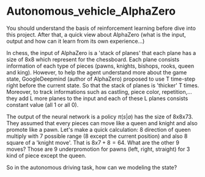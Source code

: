 # Autonomous_vehicle_AlphaZero

You should understand the basis of reinforcement learning before dive into this project. After that, a quick view about AlphaZero (what is the input, output and how can it learn from its own experience...)

In chess, the input of AlphaZero is a 'stack of planes' that each plane has a size of 8x8 which represent for the chessboard. Each plane consists information of each type of pieces (pawns, knights, bishops, rooks, queen and king). However, to help the agent understand more about the game state, GoogleDeepmind (author of AlphaZero) proposed to use T time-step right before the current state. So that the stack of planes is 'thicker' T times. Moreover, to track informations such as castling, piece color, repetition,... they add L more planes to the input and each of these L planes consists constant value (all 1 or all 0). 

The output of the neural network is a policy $\pi(s|a)$ has the size of 8x8x73. They assumed that every pieces can move like a queen and knight and also promote like a pawn. Let's make a quick calculation: 8 direction of queen multiply with 7 possible range (8 except the current position) and also 8 square of a 'knight move'. That is $8x7+8=64$. What are the other 9 moves? Those are 9 underpromotion for pawns (left, right, straight) for 3 kind of piece except the queen.

So in the autonomous driving task, how can we modeling the state?
